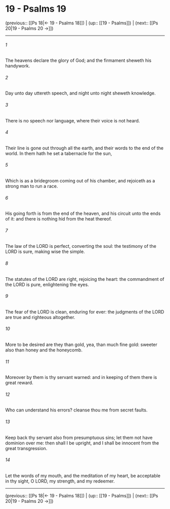 # 19 - Psalms 19

(previous:: [[Ps 18|← 19 - Psalms 18]]) | (up:: [[19 - Psalms]]) | (next:: [[Ps 20|19 - Psalms 20 →]])

***


###### 1 
The heavens declare the glory of God; and the firmament sheweth his handywork. 

###### 2 
Day unto day uttereth speech, and night unto night sheweth knowledge. 

###### 3 
There is no speech nor language, where their voice is not heard. 

###### 4 
Their line is gone out through all the earth, and their words to the end of the world. In them hath he set a tabernacle for the sun, 

###### 5 
Which is as a bridegroom coming out of his chamber, and rejoiceth as a strong man to run a race. 

###### 6 
His going forth is from the end of the heaven, and his circuit unto the ends of it: and there is nothing hid from the heat thereof. 

###### 7 
The law of the LORD is perfect, converting the soul: the testimony of the LORD is sure, making wise the simple. 

###### 8 
The statutes of the LORD are right, rejoicing the heart: the commandment of the LORD is pure, enlightening the eyes. 

###### 9 
The fear of the LORD is clean, enduring for ever: the judgments of the LORD are true and righteous altogether. 

###### 10 
More to be desired are they than gold, yea, than much fine gold: sweeter also than honey and the honeycomb. 

###### 11 
Moreover by them is thy servant warned: and in keeping of them there is great reward. 

###### 12 
Who can understand his errors? cleanse thou me from secret faults. 

###### 13 
Keep back thy servant also from presumptuous sins; let them not have dominion over me: then shall I be upright, and I shall be innocent from the great transgression. 

###### 14 
Let the words of my mouth, and the meditation of my heart, be acceptable in thy sight, O LORD, my strength, and my redeemer.

***

(previous:: [[Ps 18|← 19 - Psalms 18]]) | (up:: [[19 - Psalms]]) | (next:: [[Ps 20|19 - Psalms 20 →]])
